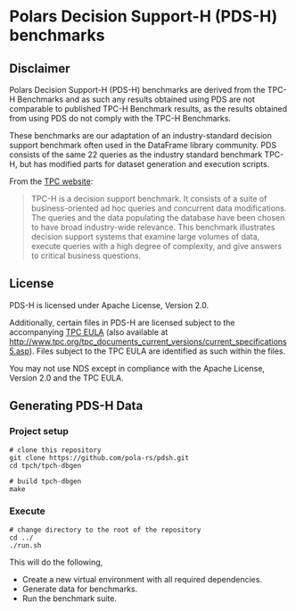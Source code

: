# Polars Decision Support-H (PDS-H) benchmarks

## Disclaimer

Polars Decision Support-H (PDS-H) benchmarks are derived from the TPC-H Benchmarks and as such any results obtained using PDS are not comparable to published TPC-H Benchmark results, as the results obtained from using PDS do not comply with the TPC-H Benchmarks.

These benchmarks are our adaptation of an industry-standard decision support benchmark often used in the DataFrame library community. PDS consists of the same 22 queries as the industry standard benchmark TPC-H, but has modified parts for dataset generation and execution scripts.

From the [TPC website](https://www.tpc.org/tpch/):
> TPC-H is a decision support benchmark. It consists of a suite of business-oriented ad hoc queries and concurrent data modifications. The queries and the data populating the database have been chosen to have broad industry-wide relevance. This benchmark illustrates decision support systems that examine large volumes of data, execute queries with a high degree of complexity, and give answers to critical business questions.

## License

PDS-H is licensed under Apache License, Version 2.0.

Additionally, certain files in PDS-H are licensed subject to the accompanying [TPC EULA](TPC%20EULA.txt) (also available at <http://www.tpc.org/tpc_documents_current_versions/current_specifications5.asp>). Files subject to the TPC EULA are identified as such within the files.

You may not use NDS except in compliance with the Apache License, Version 2.0 and the TPC EULA.

## Generating PDS-H Data

### Project setup

```shell
# clone this repository
git clone https://github.com/pola-rs/pdsh.git
cd tpch/tpch-dbgen

# build tpch-dbgen
make
```

### Execute

```shell
# change directory to the root of the repository
cd ../
./run.sh
```

This will do the following,

- Create a new virtual environment with all required dependencies.
- Generate data for benchmarks.
- Run the benchmark suite.
